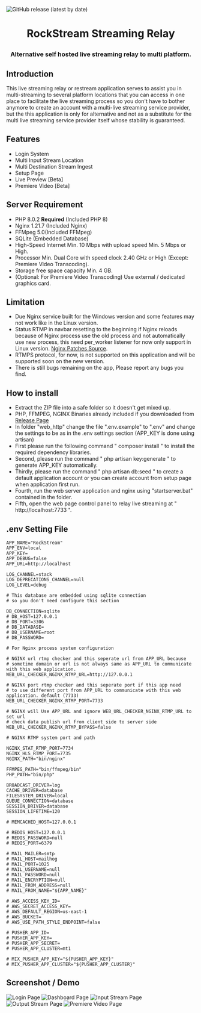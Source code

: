 ![GitHub release (latest by date)](https://img.shields.io/github/downloads/sandyh90/rockstream-streaming-relay/latest/total?style=flat-square)

<h1 align="center">RockStream Streaming Relay</p>

<h3 align="center">Alternative self hosted live streaming relay to multi platform.</h3>

## Introduction
This live streaming relay or restream application serves to assist you in multi-streaming to several platform locations that you can access in one place to facilitate the live streaming process so you don't have to bother anymore
to create an account with a multi-live streaming service provider, but the this application is only for alternative and not as a substitute for the multi live streaming service provider itself whose stability is guaranteed.

## Features
- Login System
- Multi Input Stream Location
- Multi Destination Stream Ingest
- Setup Page
- Live Preview [Beta]
- Premiere Video [Beta]

## Server Requirement
- PHP 8.0.2 **Required** (Included PHP 8)
- Nginx 1.21.7 (Included Nginx)
- FFMpeg 5.0(Included FFMpeg)
- SQLite (Embedded Database)
- High-Speed Internet Min. 10 Mbps with upload speed Min. 5 Mbps or High.
- Processor Min. Dual Core with speed clock 2.40 GHz or High (Except: Premiere Video Transcoding).
- Storage free space capacity Min. 4 GB.
- (Optional: For Premiere Video Transcoding) Use external / dedicated graphics card.

## Limitation
- Due Nginx service built for the Windows version and some features may not work like in the Linux version.
- Status RTMP in navbar resetting to the beginning if Nginx reloads because of Nginx process use the old process and not automatically use new process, this need per_worker listener for now only support in Linux version. [Nginx Patches Source](https://github.com/arut/nginx-patches).
- RTMPS protocol, for now, is not supported on this application and will be supported soon on the new version.
- There is still bugs remaining on the app, Please report any bugs you find.

## How to install
- Extract the ZIP file into a safe folder so it doesn't get mixed up.
- PHP, FFMPEG, NGINX Binaries already included if you downloaded from [Release Page](https://github.com/sandyh90/rockstream-streaming-relay/releases)
- In folder "web_http" change the file ".env.example" to ".env" and change the settings to be as in the .env settings section (APP_KEY is done using artisan)
- First please run the following command " composer install " to install the required dependency libraries.
- Second, please run the command " php artisan key:generate " to generate APP_KEY automatically.
- Thirdly, please run the command " php artisan db:seed " to create a default application account or you can create account from setup page when application first run.
- Fourth, run the web server application and nginx using "startserver.bat" contained in the folder.
- Fifth, open the web page control panel to relay live streaming at " http://localhost:7733 ".

## .env Setting File
```
APP_NAME="RockStream"
APP_ENV=local
APP_KEY=
APP_DEBUG=false
APP_URL=http://localhost

LOG_CHANNEL=stack
LOG_DEPRECATIONS_CHANNEL=null
LOG_LEVEL=debug

# This database are embedded using sqlite connection
# so you don't need configure this section

DB_CONNECTION=sqlite
# DB_HOST=127.0.0.1
# DB_PORT=3306
# DB_DATABASE=
# DB_USERNAME=root
# DB_PASSWORD=

# For Nginx process system configuration

# NGINX url rtmp checker and this seperate url from APP_URL because
# sometime domain or url is not always same as APP_URL to communicate with this web application.
WEB_URL_CHECKER_NGINX_RTMP_URL=http://127.0.0.1

# NGINX port rtmp checker and this seperate port if this app need
# to use different port from APP_URL to communicate with this web application. default (7733)
WEB_URL_CHECKER_NGINX_RTMP_PORT=7733

# NGINX will Use APP_URL and ignore WEB_URL_CHECKER_NGINX_RTMP_URL to set url
# check data publish url from client side to server side
WEB_URL_CHECKER_NGINX_RTMP_BYPASS=false

# NGINX RTMP system port and path

NGINX_STAT_RTMP_PORT=7734
NGINX_HLS_RTMP_PORT=7735
NGINX_PATH="bin/nginx"

FFMPEG_PATH="bin/ffmpeg/bin"
PHP_PATH="bin/php"

BROADCAST_DRIVER=log
CACHE_DRIVER=database
FILESYSTEM_DRIVER=local
QUEUE_CONNECTION=database
SESSION_DRIVER=database
SESSION_LIFETIME=120

# MEMCACHED_HOST=127.0.0.1

# REDIS_HOST=127.0.0.1
# REDIS_PASSWORD=null
# REDIS_PORT=6379

# MAIL_MAILER=smtp
# MAIL_HOST=mailhog
# MAIL_PORT=1025
# MAIL_USERNAME=null
# MAIL_PASSWORD=null
# MAIL_ENCRYPTION=null
# MAIL_FROM_ADDRESS=null
# MAIL_FROM_NAME="${APP_NAME}"

# AWS_ACCESS_KEY_ID=
# AWS_SECRET_ACCESS_KEY=
# AWS_DEFAULT_REGION=us-east-1
# AWS_BUCKET=
# AWS_USE_PATH_STYLE_ENDPOINT=false

# PUSHER_APP_ID=
# PUSHER_APP_KEY=
# PUSHER_APP_SECRET=
# PUSHER_APP_CLUSTER=mt1

# MIX_PUSHER_APP_KEY="${PUSHER_APP_KEY}"
# MIX_PUSHER_APP_CLUSTER="${PUSHER_APP_CLUSTER}"
```

## Screenshot / Demo


![Login Page](https://user-images.githubusercontent.com/30236529/156620510-0f9a186f-4e6d-48a1-a532-e323bc471131.jpeg)
![Dashboard Page](https://user-images.githubusercontent.com/30236529/156620562-83933922-0077-479f-bcf9-2360f7d3a413.jpeg)
![Input Stream Page](https://user-images.githubusercontent.com/30236529/156620629-b4098974-72e3-4b05-8f0f-71a21491033e.jpeg)
![Output Stream Page](https://user-images.githubusercontent.com/30236529/156620685-23cf7847-d9e7-4650-9f05-08e920ffb70e.jpeg)
![Premiere Video Page](https://user-images.githubusercontent.com/30236529/156620738-bf534d30-28ec-4fdd-b3e0-70e44bb0d24a.jpeg)
